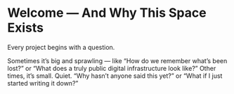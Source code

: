 # Welcome — And Why This Space Exists

Every project begins with a question.

Sometimes it’s big and sprawling — like “How do we remember what’s been lost?” or “What does a truly public digital infrastructure look like?”
Other times, it’s small. Quiet. “Why hasn’t anyone said this yet?” or “What if I just started writing it down?”
